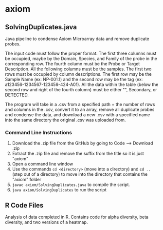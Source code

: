 # axiom

## SolvingDuplicates.java
Java pipeline to condense Axiom Microarray data and remove duplicate probes.

The input code must follow the proper format. The first three columns must be occupied, maybe by the Domain, Species, and Family of the probe in the corresponding row. The fourth column must be the Probe or Target Description. All the following columns must be the samples. The first two rows must be occupied by column descriptions. The first row may be the Sample Name (ex: NP-001.1) and the second row may be the tag (ex: a123456-1234567-123456-424-A01). All the data within the table (below the second row and right of the fourth column) must be either "", Secondary, or DETECTED.

The program will take in a .csv from a specified path + the number of rows and columns in the .csv, convert it to an array, remove all duplicate probes and condense the data, and download a new .csv with a specified name into the same directory the original .csv was uploaded from.

### Command Line Instructions
1. Download the .zip file from the GitHub by going to Code --> Download .zip
2. Extract the .zip file and remove the suffix from the title so it is just "axiom"
3. Open a command line window 
4. Use the commands `cd <directory>` (move into a directory) and `cd ..` (step out of a directory) to move into the directory that contains the "axiom" folder
5. `javac axiom/SolvingDuplicates.java` to compile the script.
6. `java axiom/SolvingDuplicates` to run the script

## R Code Files
Analysis of data completed in R. Contains code for alpha diversity, beta diversity, and two versions of a heatmap.
